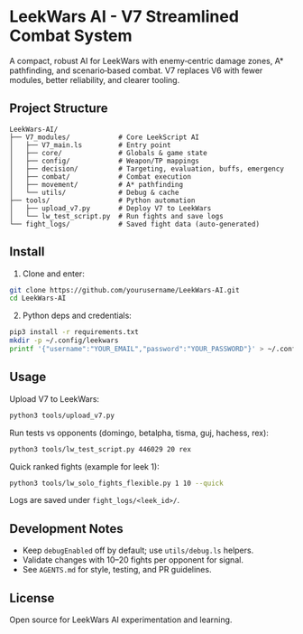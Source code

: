 # LeekWars AI - V7 Streamlined Combat System

A compact, robust AI for LeekWars with enemy‑centric damage zones, A* pathfinding, and scenario‑based combat. V7 replaces V6 with fewer modules, better reliability, and clearer tooling.

## Project Structure

```
LeekWars-AI/
├── V7_modules/            # Core LeekScript AI
│   ├── V7_main.ls         # Entry point
│   ├── core/              # Globals & game state
│   ├── config/            # Weapon/TP mappings
│   ├── decision/          # Targeting, evaluation, buffs, emergency
│   ├── combat/            # Combat execution
│   ├── movement/          # A* pathfinding
│   └── utils/             # Debug & cache
├── tools/                 # Python automation
│   ├── upload_v7.py       # Deploy V7 to LeekWars
│   └── lw_test_script.py  # Run fights and save logs
└── fight_logs/            # Saved fight data (auto‑generated)
```

## Install

1) Clone and enter:
```bash
git clone https://github.com/yourusername/LeekWars-AI.git
cd LeekWars-AI
```
2) Python deps and credentials:
```bash
pip3 install -r requirements.txt
mkdir -p ~/.config/leekwars
printf '{"username":"YOUR_EMAIL","password":"YOUR_PASSWORD"}' > ~/.config/leekwars/config.json
```

## Usage

Upload V7 to LeekWars:
```bash
python3 tools/upload_v7.py
```

Run tests vs opponents (domingo, betalpha, tisma, guj, hachess, rex):
```bash
python3 tools/lw_test_script.py 446029 20 rex
```

Quick ranked fights (example for leek 1):
```bash
python3 tools/lw_solo_fights_flexible.py 1 10 --quick
```

Logs are saved under `fight_logs/<leek_id>/`.

## Development Notes

- Keep `debugEnabled` off by default; use `utils/debug.ls` helpers.
- Validate changes with 10–20 fights per opponent for signal.
- See `AGENTS.md` for style, testing, and PR guidelines.

## License

Open source for LeekWars AI experimentation and learning.

